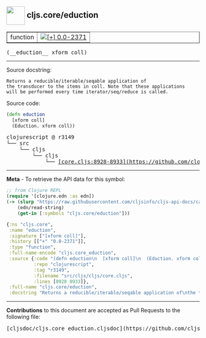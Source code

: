 ## <img width="48px" valign="middle" src="http://i.imgur.com/Hi20huC.png"> cljs.core/eduction

 <table border="1">
<tr>

<td>function</td>
<td><a href="https://github.com/cljsinfo/cljs-api-docs/tree/0.0-2371"><img valign="middle" alt="[+] 0.0-2371" src="https://img.shields.io/badge/+-0.0--2371-lightgrey.svg"></a> </td>
</tr>
</table>

 <samp>
(__eduction__ xform coll)<br>
</samp>

---




Source docstring:

```
Returns a reducible/iterable/seqable application of
the transducer to the items in coll. Note that these applications	
will be performed every time iterator/seq/reduce is called.
```

Source code:

```clj
(defn eduction
  [xform coll]
  (Eduction. xform coll))
```

 <pre>
clojurescript @ r3149
└── src
    └── cljs
        └── cljs
            └── <ins>[core.cljs:8928-8933](https://github.com/clojure/clojurescript/blob/r3149/src/cljs/cljs/core.cljs#L8928-L8933)</ins>
</pre>


---

__Meta__ - To retrieve the API data for this symbol:

```clj
;; from Clojure REPL
(require '[clojure.edn :as edn])
(-> (slurp "https://raw.githubusercontent.com/cljsinfo/cljs-api-docs/catalog/cljs-api.edn")
    (edn/read-string)
    (get-in [:symbols "cljs.core/eduction"]))
```

```clj
{:ns "cljs.core",
 :name "eduction",
 :signature ["[xform coll]"],
 :history [["+" "0.0-2371"]],
 :type "function",
 :full-name-encode "cljs.core_eduction",
 :source {:code "(defn eduction\n  [xform coll]\n  (Eduction. xform coll))",
          :repo "clojurescript",
          :tag "r3149",
          :filename "src/cljs/cljs/core.cljs",
          :lines [8928 8933]},
 :full-name "cljs.core/eduction",
 :docstring "Returns a reducible/iterable/seqable application of\nthe transducer to the items in coll. Note that these applications\t\nwill be performed every time iterator/seq/reduce is called."}

```

---

__Contributions__ to this document are accepted as Pull Requests to the following file:

 <pre>
[cljsdoc/cljs.core_eduction.cljsdoc](https://github.com/cljsinfo/cljs-api-docs/blob/master/cljsdoc/cljs.core_eduction.cljsdoc)
</pre>

